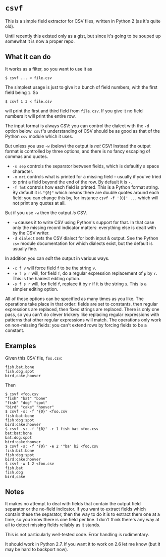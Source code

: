# `csvf`
This is a simple field extractor for CSV files, written in Python 2 (as it's quite old).

Until recently this existed only as a gist, but since it's going to be souped up somewhat it is now a proper repo.

## What it can do
It works as a filter, so you want to use it as

```
$ csvf ... < file.csv
```

The simplest usage is just to give it a bunch of field numbers, with the first field being `1`.  So


```
$ csvf 1 3 < file.csv
```

will print the first and third field from `file.csv`.  If you give it no field numbers it will print the entire row.

The input format is always CSV: you can control the dialect with the `-d` option below.  `csvf`'s understanding of CSV should be as good as that of the Python `csv` module which it uses.

But unless you use `-w` (below) the output is *not* CSV!  Instead the output format is controlled by three options, and there is no fancy escaping of commas and quotes.

- `-s sep` controls the separator between fields, which is defaultly a space character.
- `-m mri` controls what is printed for a missing field – usually if you've tried to print a field beyond the end of the row.  By default it is `-`.
- `-f fmt` controls how each field is printed.  This is a Python format string.  By default it is `"{0}"` which means there are double quotes around each field: you can change this by, for instance `csvf -f '{0}' ...` which will not print any quotes at all.

But if you use `-w` then the output *is* CSV.

- `-w` causes it to write CSV using Python's support for that.  In that case only the missing record indicator matters: everything else is dealt with by the CSV writer.
- `-d dialect` sets the CSV dialect for both input & output.  See the Python `csv` module documentation for which dialects exist, but the default is usually fine.

In addition you can *edit* the output in various ways.

- `-c f v` will force field `f` to be the string `v`.
- `-e f p r` will, for field `f`, do a regular expression replacement of `p` by `r`.  This is the hairiest editing option.
- `-s f s r` will, for field `f`, replace it by `r` if it is the string `s`.  This is a simpler editing option.

All of these options can be specified as many times as you like.  The operations take place in that order: fields are set to constants, then regular expressions are replaced, then fixed strings are replaced.  There is only one pass, so you can't do clever trickery like replacing regular expressions with patterns that other regular expressions will match.  The operations only work on non-missing fields: you can't extend rows by forcing fields to be a constant.

## Examples
Given this CSV file, `foo.csv`:

```
fish,bat,bone
fish,dog,spot
bird,cake,hoover
```

Then

```
$ csvf <foo.csv
"fish" "bat" "bone"
"fish" "dog" "spot"
"bird" "cake" "hoover"
$ csvf -s: -f '{0}' <foo.csv
fish:bat:bone
fish:dog:spot
bird:cake:hoover
$ csvf -s: -f '{0}' -r 1 fish bat <foo.csv
bat:bat:bone
bat:dog:spot
bird:cake:hoover
$ csvf -s: -f '{0}' -e 2 '^ba' bi <foo.csv
fish:bit:bone
fish:dog:spot
bird:cake:hoover
$ csvf -w 1 2 <foo.csv
fish,bat
fish,dog
bird,cake
```

## Notes
It makes no attempt to deal with fields that contain the output field separator or the no-field indicator.  If you want to extract fields which contain these the separator, then the way to do it is to extract them one at a time, so you know there is one field per line.  I don't think there's any way at all to detect missing fields reliably as it stands.

This is not particularly well-tested code.  Error handling is rudimentary.

It should work in Python 2.7.  If you want it to work on 2.6 let me know (but it may be hard to backport now).
